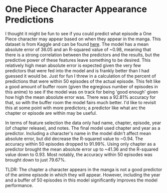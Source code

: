 # One Piece Character Appearance Predictions
I thought it might be fun to see if you could predict what episode a One Piece character may appear based on when they appear in the manga. This dataset is from Kaggle and can be found [here](https://www.kaggle.com/datasets/michau96/one-piece-characters-and-chapters).
The model has a mean absolute error of 36.05 and an R-squared value of ~0.98, meaning that there is a strong correlation between the predictors and the results, but the predictive power of these features leave something to be desired. This relatively high mean absolute error is expected given the very few predictors that were fed into the model and is frankly better than I had guessed it would be. Just for fun I threw in a calculation of the percent of predictions that were within 50 episodes of the actual episode. This felt like a good amount of buffer room (given the egregious number of episodes in this anime) to see if the model was on track for being 'good enough' given how high the mean absolute error was. There was a 92.81% accuracy for that, so with the buffer room the model fairs much better. I'd like to revisit this at some point with more predictors; a predictor like what arc the chapter or episode are within may be useful. 

In terms of feature selection the data only had name, chapter, episode, year (of chapter release), and notes. The final model used chapter and year as a predictor. Including a character's name in the model didn't affect mean absolute error, but did decrease the R-squared value to ~0.94. The accuracy within 50 episodes dropped to 91.99%. Using only chapter as a predictor brought the mean absolute error up to ~41.36 and the R-squared value down to 0.93. Most notably, the accuracy within 50 episodes was brought down to just 79.67%.

TLDR: The chapter a character appears in the manga is not a good predictor of the anime episode in which they will appear. However, including the year and a buffer of 50 episodes in this model significantly improves the model performance.
